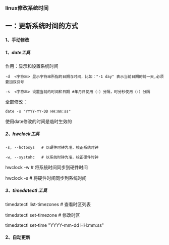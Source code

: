 ### linux修改系统时间

## 一：更新系统时间的方式

#### 1、手动修改

##### 1、date工具

作用：显示和设置系统时间

```
-d  <字符串> 显示字符串所指的日期与时间，比如："-1 day" 表示当前日期的前一天,必须要加双引号

-s  <字符串> 设置当前的时间和日期 #年月日使用（-）分隔，时分秒使用（:）分隔
```

全部修改：

```
date -s "YYYY-YY-DD HH:mm:ss"
```

使用date修改的时间是临时生效的

##### 2、hwclock工具

```
-s, --hctosys 	# 以硬件时钟为准，校正系统时钟

-w, --systohc 	# 以系统时钟为准，校正硬件时钟
```

hwclock -w # 将系统时间同步到硬件时间

hwclock -s # 将硬件时间同步到系统时间

##### 3、timedatectl 工具

timedatectl list-timezones # 查看时区列表

timedatectl set-timezone # 修改时区

timedatectl set-time "YYYY-mm-dd HH:mm:ss"

#### 2、自动更新

